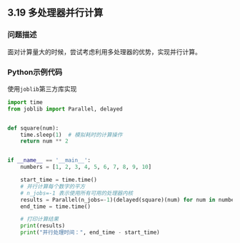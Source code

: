 ## 3.19 多处理器并行计算

### 问题描述
面对计算量大的时候，尝试考虑利用多处理器的优势，实现并行计算。


### Python示例代码

使用`joblib`第三方库实现

```python
import time
from joblib import Parallel, delayed


def square(num):
    time.sleep(1)  # 模拟耗时的计算操作
    return num ** 2


if __name__ == '__main__':
    numbers = [1, 2, 3, 4, 5, 6, 7, 8, 9, 10]

    start_time = time.time()
    # 并行计算每个数字的平方
    # n_jobs=-1 表示使用所有可用的处理器内核
    results = Parallel(n_jobs=-1)(delayed(square)(num) for num in numbers)
    end_time = time.time()

    # 打印计算结果
    print(results)
    print("并行处理时间：", end_time - start_time)

```



